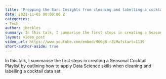```yaml
---
title: 'Prepping the Bar: Insights from cleaning and labelling a cocktail dataset'
date: 2021-11-05 00:00:00 Z
categories:
- Tech
author: jbeckles
summary: In this talk, I summarise the first steps in creating a Seasonal Cocktail Playlist by outlining how to apply Data Science skills when cleaning and labelling a cocktail data set.
layout: video_post
video_url: https://www.youtube.com/embed/MGGg8-rZLMw?start=1139
short-author-aside: true
---
```


In this talk, I summarise the first steps in creating a Seasonal Cocktail Playlist by outlining how to apply Data Science skills when cleaning and labelling a cocktail data set.

